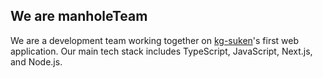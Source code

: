 ## We are manholeTeam
We are a development team working together on [kg-suken](https://suken.daemon.asia)'s first web application. Our main tech stack includes TypeScript, JavaScript, Next.js, and Node.js.
